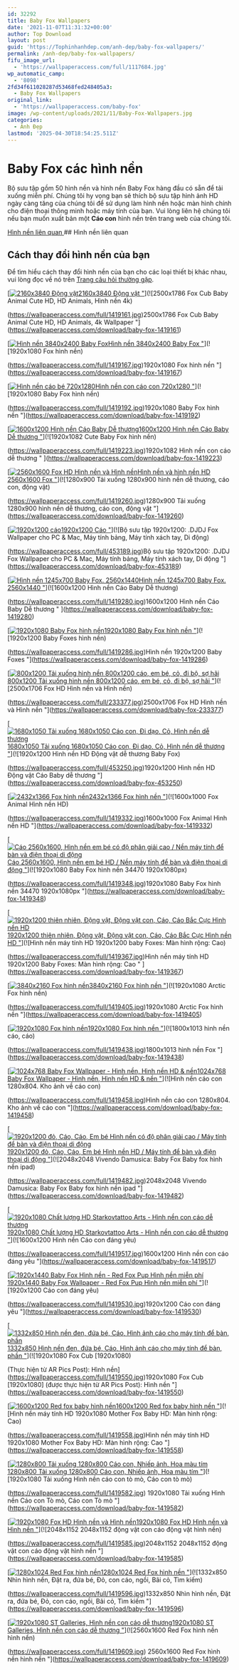 ```yaml
---
id: 32292
title: Baby Fox Wallpapers
date: '2021-11-07T11:31:32+00:00'
author: Top Download
layout: post
guid: 'https://Tophinhanhdep.com/anh-dep/baby-fox-wallpapers/'
permalink: /anh-dep/baby-fox-wallpapers/
fifu_image_url:
  - 'https://wallpaperaccess.com/full/1117684.jpg'
wp_automatic_camp:
  - '8098'
2fd34f611028287d53468fed248405a3:
  - Baby Fox Wallpapers
original_link:
  - 'https://wallpaperaccess.com/baby-fox'
image: /wp-content/uploads/2021/11/Baby-Fox-Wallpapers.jpg
categories:
  - Ảnh Đẹp
lastmod: '2025-04-30T18:54:25.511Z'
---
```

# Baby Fox các hình nền

Bộ sưu tập gồm 50 hình nền và hình nền Baby Fox hàng đầu có sẵn để tải xuống miễn phí. Chúng tôi hy vọng bạn sẽ thích bộ sưu tập hình ảnh HD ngày càng tăng của chúng tôi để sử dụng làm hình nền hoặc màn hình chính cho điện thoại thông minh hoặc máy tính của bạn. Vui lòng liên hệ chúng tôi nếu bạn muốn xuất bản một **Cáo con** hình nền trên trang web của chúng tôi.

[Hình nền liên quan ](#related) ## Hình nền liên quan

## Cách thay đổi hình nền của bạn

Để tìm hiểu cách thay đổi hình nền của bạn cho các loại thiết bị khác nhau, vui lòng đọc về nó trên [Trang câu hỏi thường gặp](https://tophinhanhdep.com/faq/).

  
[[![2160x3840 Động vật](https://wallpaperaccess.com/full/1117684.jpg)2160x3840 Động vật "](https://wallpaperaccess.com/download/baby-fox-1117684)](![2500x1786 Fox Cub Baby Animal Cute HD, HD Animals, Hình nền 4k)

(https://wallpaperaccess.com/full/1419161.jpg)2500x1786 Fox Cub Baby Animal Cute HD, HD Animals, 4k Wallpaper "](https://wallpaperaccess.com/download/baby-fox-1419161)

[[![Hình nền 3840x2400 Baby Fox](https://wallpaperaccess.com/full/1419165.jpg)Hình nền 3840x2400 Baby Fox "](https://wallpaperaccess.com/download/baby-fox-1419165)](![1920x1080 Fox hình nền)

(https://wallpaperaccess.com/full/1419167.jpg)1920x1080 Fox hình nền "](https://wallpaperaccess.com/download/baby-fox-1419167)

[[![Hình nền cáo bé 720x1280](https://wallpaperaccess.com/full/1419185.jpg)Hình nền con cáo con 720x1280 "](https://wallpaperaccess.com/download/baby-fox-1419185)](![1920x1080 Baby Fox hình nền)

(https://wallpaperaccess.com/full/1419192.jpg)1920x1080 Baby Fox hình nền "](https://wallpaperaccess.com/download/baby-fox-1419192)

[[![1600x1200 Hình nền Cáo Baby Dễ thương](https://wallpaperaccess.com/full/1419204.jpg)1600x1200 Hình nền Cáo Baby Dễ thương "](https://wallpaperaccess.com/download/baby-fox-1419204)](![1920x1082 Cute Baby Fox hình nền)

(https://wallpaperaccess.com/full/1419223.jpg)1920x1082 Hình nền con cáo dễ thương " ](https://wallpaperaccess.com/download/baby-fox-1419223)

[[![2560x1600 Fox HD Hình nền và Hình nền](https://wallpaperaccess.com/full/298212.jpg)Hình nền và hình nền HD 2560x1600 Fox "](https://wallpaperaccess.com/download/baby-fox-298212)](![1280x900 Tải xuống 1280x900 hình nền dễ thương, cáo con, động vật)

(https://wallpaperaccess.com/full/1419260.jpg)1280x900 Tải xuống 1280x900 hình nền dễ thương, cáo con, động vật "](https://wallpaperaccess.com/download/baby-fox-1419260)

[[![1920x1200 cáo](https://wallpaperaccess.com/full/1419272.jpg)1920x1200 Cáo "](https://wallpaperaccess.com/download/baby-fox-1419272)](![Bộ sưu tập 1920x1200: .DJDJ Fox Wallpaper cho PC & Mac, Máy tính bảng, Máy tính xách tay, Di động)

(https://wallpaperaccess.com/full/453189.jpg)Bộ sưu tập 1920x1200: .DJDJ Fox Wallpaper cho PC &amp; Mac, Máy tính bảng, Máy tính xách tay, Di động "](https://wallpaperaccess.com/download/baby-fox-453189)

[[![Hình nền 1245x700 Baby Fox.  2560x1440](https://wallpaperaccess.com/full/1419277.jpg)Hình nền 1245x700 Baby Fox. 2560x1440 "](https://wallpaperaccess.com/download/baby-fox-1419277)](![1600x1200 Hình nền Cáo Baby Dễ thương)

(https://wallpaperaccess.com/full/1419280.jpg)1600x1200 Hình nền Cáo Baby Dễ thương " ](https://wallpaperaccess.com/download/baby-fox-1419280)

[[![1920x1080 Baby Fox hình nền](https://wallpaperaccess.com/full/1419284.jpg)1920x1080 Baby Fox hình nền "](https://wallpaperaccess.com/download/baby-fox-1419284)](![1920x1200 Baby Foxes hình nền)

(https://wallpaperaccess.com/full/1419286.jpg)Hình nền 1920x1200 Baby Foxes "](https://wallpaperaccess.com/download/baby-fox-1419286)

[[![800x1200 Tải xuống hình nền 800x1200 cáo, em bé, cỏ, đi bộ, sợ hãi](https://wallpaperaccess.com/full/1419296.jpg)800x1200 Tải xuống hình nền 800x1200 cáo, em bé, cỏ, đi bộ, sợ hãi "](https://wallpaperaccess.com/download/baby-fox-1419296)](![2500x1706 Fox HD Hình nền và Hình nền)

(https://wallpaperaccess.com/full/233377.jpg)2500x1706 Fox HD Hình nền và Hình nền "](https://wallpaperaccess.com/download/baby-fox-233377)

[[![1680x1050 Tải xuống 1680x1050 Cáo con, Đi dạo, Cỏ, Hình nền dễ thương](https://wallpaperaccess.com/full/1419309.jpg)1680x1050 Tải xuống 1680x1050 Cáo con, Đi dạo, Cỏ, Hình nền dễ thương "](https://wallpaperaccess.com/download/baby-fox-1419309)](![1920x1200 Hình nền HD Động vật dễ thương Baby Fox)

(https://wallpaperaccess.com/full/453250.jpg)1920x1200 Hình nền HD Động vật Cáo Baby dễ thương "](https://wallpaperaccess.com/download/baby-fox-453250)

[[![2432x1366 Fox hình nền](https://wallpaperaccess.com/full/1419313.jpg)2432x1366 Fox hình nền "](https://wallpaperaccess.com/download/baby-fox-1419313)](![1600x1000 Fox Animal Hình nền HD)

(https://wallpaperaccess.com/full/1419332.jpg)1600x1000 Fox Animal Hình nền HD "](https://wallpaperaccess.com/download/baby-fox-1419332)

[[![Cáo 2560x1600, Hình nền em bé có độ phân giải cao / Nền máy tính để bàn và điện thoại di động](https://wallpaperaccess.com/full/1419333.jpg)Cáo 2560x1600, Hình nền em bé HD / Nền máy tính để bàn và điện thoại di động "](https://wallpaperaccess.com/download/baby-fox-1419333)](![1920x1080 Baby Fox hình nền 34470 1920x1080px)

(https://wallpaperaccess.com/full/1419348.jpg)1920x1080 Baby Fox hình nền 34470 1920x1080px "](https://wallpaperaccess.com/download/baby-fox-1419348)

[[![1920x1200 thiên nhiên, Động vật, Động vật con, Cáo, Cáo Bắc Cực Hình nền HD](https://wallpaperaccess.com/full/1419358.jpg)1920x1200 thiên nhiên, Động vật, Động vật con, Cáo, Cáo Bắc Cực Hình nền HD "](https://wallpaperaccess.com/download/baby-fox-1419358)](![Hình nền máy tính HD 1920x1200 baby Foxes: Màn hình rộng: Cao)

(https://wallpaperaccess.com/full/1419367.jpg)Hình nền máy tính HD 1920x1200 Baby Foxes: Màn hình rộng: Cao " ](https://wallpaperaccess.com/download/baby-fox-1419367)

[[![3840x2160 Fox hình nền](https://wallpaperaccess.com/full/1419377.jpg)3840x2160 Fox hình nền "](https://wallpaperaccess.com/download/baby-fox-1419377)](![1920x1080 Arctic Fox hình nền)

(https://wallpaperaccess.com/full/1419405.jpg)1920x1080 Arctic Fox hình nền "](https://wallpaperaccess.com/download/baby-fox-1419405)

[[![1920x1080 Fox hình nền](https://wallpaperaccess.com/full/1419419.jpg)1920x1080 Fox hình nền "](https://wallpaperaccess.com/download/baby-fox-1419419)](![1800x1013 hình nền cáo, cáo)

(https://wallpaperaccess.com/full/1419438.jpg)1800x1013 hình nền Fox "](https://wallpaperaccess.com/download/baby-fox-1419438)

[[![1024x768 Baby Fox Wallpaper - Hình nền, Hình nền HD & nền](https://wallpaperaccess.com/full/1419451.jpg)1024x768 Baby Fox Wallpaper - Hình nền, Hình nền HD &amp; nền "](https://wallpaperaccess.com/download/baby-fox-1419451)](![Hình nền cáo con 1280x804.  Kho ảnh về cáo con)

(https://wallpaperaccess.com/full/1419458.jpg)Hình nền cáo con 1280x804. Kho ảnh về cáo con "](https://wallpaperaccess.com/download/baby-fox-1419458)

[[![1920x1200 đỏ, Cáo, Cáo, Em bé Hình nền có độ phân giải cao / Máy tính để bàn và điện thoại di động](https://wallpaperaccess.com/full/1419471.jpg)1920x1200 đỏ, Cáo, Cáo, Em bé Hình nền HD / Máy tính để bàn và điện thoại di động "](https://wallpaperaccess.com/download/baby-fox-1419471)](![2048x2048 Vivendo Damusica: Baby Fox Baby fox hình nền ipad)

(https://wallpaperaccess.com/full/1419482.jpg)2048x2048 Vivendo Damusica: Baby Fox Baby fox hình nền ipad "](https://wallpaperaccess.com/download/baby-fox-1419482)

[[![1920x1080 Chất lượng HD Starkovtattoo Arts - Hình nền con cáo dễ thương](https://wallpaperaccess.com/full/1419501.jpg)1920x1080 Chất lượng HD Starkovtattoo Arts - Hình nền con cáo dễ thương "](https://wallpaperaccess.com/download/baby-fox-1419501)](![1600x1200 Hình nền Cáo con đáng yêu)

(https://wallpaperaccess.com/full/1419517.jpg)1600x1200 Hình nền con cáo đáng yêu "](https://wallpaperaccess.com/download/baby-fox-1419517)

[[![1920x1440 Baby Fox Hình nền - Red Fox Pup Hình nền miễn phí](https://wallpaperaccess.com/full/1419522.jpg)1920x1440 Baby Fox Wallpaper - Red Fox Pup Hình nền miễn phí "](https://wallpaperaccess.com/download/baby-fox-1419522)](![1920x1200 Cáo con đáng yêu)

(https://wallpaperaccess.com/full/1419530.jpg)1920x1200 Cáo con đáng yêu "](https://wallpaperaccess.com/download/baby-fox-1419530)

[[![1332x850 Hình nền đen, đứa bé, Cáo, Hình ảnh cáo cho máy tính để bàn, phần](https://wallpaperaccess.com/full/1419545.jpg)1332x850 Hình nền đen, đứa bé, Cáo, Hình ảnh cáo cho máy tính để bàn, phần "](https://wallpaperaccess.com/download/baby-fox-1419545)](![1920x1080 Fox Cub [1920x1080)

 (Thực hiện từ AR Pics Post): Hình nền](https://wallpaperaccess.com/full/1419550.jpg)1920x1080 Fox Cub \[1920x1080\] (được thực hiện từ AR Pics Post): Hình nền "](https://wallpaperaccess.com/download/baby-fox-1419550)

[[![1600x1200 Red fox baby hình nền](https://wallpaperaccess.com/full/1419551.jpg)1600x1200 Red fox baby hình nền "](https://wallpaperaccess.com/download/baby-fox-1419551)](![Hình nền máy tính HD 1920x1080 Mother Fox Baby HD: Màn hình rộng: Cao)

(https://wallpaperaccess.com/full/1419558.jpg)Hình nền máy tính HD 1920x1080 Mother Fox Baby HD: Màn hình rộng: Cao "](https://wallpaperaccess.com/download/baby-fox-1419558)

[[![1280x800 Tải xuống 1280x800 Cáo con, Nhiếp ảnh, Hoa màu tím](https://wallpaperaccess.com/full/1419578.jpg)1280x800 Tải xuống 1280x800 Cáo con, Nhiếp ảnh, Hoa màu tím "](https://wallpaperaccess.com/download/baby-fox-1419578)](![1920x1080 Tải xuống Hình nền cáo con tò mò, Cáo con tò mò)

(https://wallpaperaccess.com/full/1419582.jpg) 1920x1080 Tải xuống Hình nền Cáo con Tò mò, Cáo con Tò mò "](https://wallpaperaccess.com/download/baby-fox-1419582)

[[![1920x1080 Fox HD Hình nền và Hình nền](https://wallpaperaccess.com/full/82704.jpg)1920x1080 Fox HD Hình nền và Hình nền "](https://wallpaperaccess.com/download/baby-fox-82704)](![2048x1152 2048x1152 động vật con cáo động vật hình nền)

(https://wallpaperaccess.com/full/1419585.jpg)2048x1152 2048x1152 động vật con cáo động vật hình nền "](https://wallpaperaccess.com/download/baby-fox-1419585)

[[![1280x1024 Red Fox hình nền](https://wallpaperaccess.com/full/82706.jpg)1280x1024 Red Fox hình nền "](https://wallpaperaccess.com/download/baby-fox-82706)](![1332x850 Nhìn hình nền, Đặt ra, đứa bé, Đỏ, con cáo, ngồi, Bãi cỏ, Tìm kiếm)

(https://wallpaperaccess.com/full/1419596.jpg)1332x850 Nhìn hình nền, Đặt ra, đứa bé, Đỏ, con cáo, ngồi, Bãi cỏ, Tìm kiếm "](https://wallpaperaccess.com/download/baby-fox-1419596)

[[![1920x1080 ST Galleries, Hình nền con cáo dễ thương](https://wallpaperaccess.com/full/1419602.jpg)1920x1080 ST Galleries, Hình nền con cáo dễ thương "](https://wallpaperaccess.com/download/baby-fox-1419602)](![2560x1600 Red Fox hình nền hình nền)

(https://wallpaperaccess.com/full/1419609.jpg) 2560x1600 Red Fox hình nền hình nền "](https://wallpaperaccess.com/download/baby-fox-1419609)
